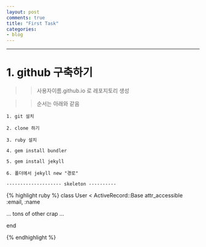 ```yaml
---
layout: post
comments: true
title: "First Task"
categories:
- blog
---
```




---

# 1. github 구축하기

 >> 사용자이름.github.io 로 레포지토리 생성

 >> 순서는 아래와 같음

	1. git 설치

	2. clone 하기

	3. ruby 설치

	4. gem install bundler

	5. gem install jekyll

	6. 폴더에서 jekyll new "경로"

	-------------------- skeleton ----------

{% highlight ruby %}
class User < ActiveRecord::Base
  attr_accessible :email, :name

  ... tons of other crap ...

end

{% endhighlight %}
